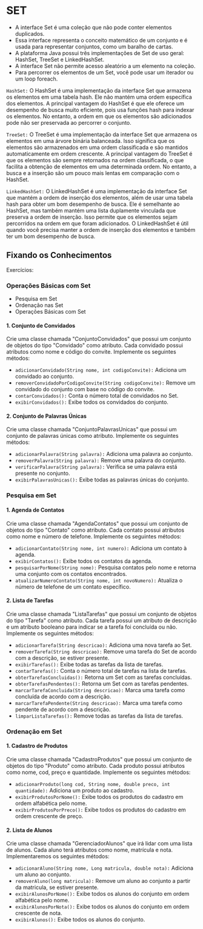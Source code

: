 # SET

- A interface Set é uma coleção que não pode conter elementos duplicados.
- Essa interface representa o conceito matemático de um conjunto e é usada para representar conjuntos, como um baralho de cartas.
- A plataforma Java possui três implementações de Set de uso geral: HashSet, TreeSet e LinkedHashSet.
- A interface Set não permite acesso aleatório a um elemento na coleção.
- Para percorrer os elementos de um Set, você pode usar um iterador ou um loop foreach.<br>

`HashSet:` O HashSet é uma implementação da interface Set que armazena os elementos em uma tabela hash. Ele não mantém uma ordem específica dos elementos. A principal vantagem do HashSet é que ele oferece um desempenho de busca muito eficiente, pois usa funções hash para indexar os elementos. No entanto, a ordem em que os elementos são adicionados pode não ser preservada ao percorrer o conjunto.<br>

`TreeSet:` O TreeSet é uma implementação da interface Set que armazena os elementos em uma árvore binária balanceada. Isso significa que os elementos são armazenados em uma ordem classificada e são mantidos automaticamente em ordem crescente. A principal vantagem do TreeSet é que os elementos são sempre retornados na ordem classificada, o que facilita a obtenção de elementos em uma determinada ordem. No entanto, a busca e a inserção são um pouco mais lentas em comparação com o HashSet.<br>

`LinkedHashSet:` O LinkedHashSet é uma implementação da interface Set que mantém a ordem de inserção dos elementos, além de usar uma tabela hash para obter um bom desempenho de busca. Ele é semelhante ao HashSet, mas também mantém uma lista duplamente vinculada que preserva a ordem de inserção. Isso permite que os elementos sejam percorridos na ordem em que foram adicionados. O LinkedHashSet é útil quando você precisa manter a ordem de inserção dos elementos e também ter um bom desempenho de busca.<br>

## Fixando os Conhecimentos
Exercícios:

### Operações Básicas com Set
- Pesquisa em Set
- Ordenação nas Set
- Operações Básicas com Set

#### 1. Conjunto de Convidados
Crie uma classe chamada "ConjuntoConvidados" que possui um conjunto de objetos do tipo "Convidado" como atributo. Cada convidado possui atributos como nome e código do convite. Implemente os seguintes métodos:

- `adicionarConvidado(String nome, int codigoConvite):` Adiciona um convidado ao conjunto.
- `removerConvidadoPorCodigoConvite(String codigoConvite):` Remove um convidado do conjunto com base no código do convite.
- `contarConvidados():` Conta o número total de convidados no Set.
- `exibirConvidados():` Exibe todos os convidados do conjunto.

#### 2. Conjunto de Palavras Únicas
Crie uma classe chamada "ConjuntoPalavrasUnicas" que possui um conjunto de palavras únicas como atributo. Implemente os seguintes métodos:

- `adicionarPalavra(String palavra):` Adiciona uma palavra ao conjunto.
- `removerPalavra(String palavra):` Remove uma palavra do conjunto.
- `verificarPalavra(String palavra):` Verifica se uma palavra está presente no conjunto.
- `exibirPalavrasUnicas():` Exibe todas as palavras únicas do conjunto.

### Pesquisa em Set
#### 1. Agenda de Contatos
Crie uma classe chamada "AgendaContatos" que possui um conjunto de objetos do tipo "Contato" como atributo. Cada contato possui atributos como nome e número de telefone. Implemente os seguintes métodos:

- `adicionarContato(String nome, int numero):` Adiciona um contato à agenda.
- `exibirContatos():` Exibe todos os contatos da agenda.
- `pesquisarPorNome(String nome):` Pesquisa contatos pelo nome e retorna uma conjunto com os contatos encontrados.
- `atualizarNumeroContato(String nome, int novoNumero):` Atualiza o número de telefone de um contato específico.

#### 2. Lista de Tarefas
Crie uma classe chamada "ListaTarefas" que possui um conjunto de objetos do tipo "Tarefa" como atributo. Cada tarefa possui um atributo de descrição e um atributo booleano para indicar se a tarefa foi concluída ou não. Implemente os seguintes métodos:

- `adicionarTarefa(String descricao):` Adiciona uma nova tarefa ao Set.
- `removerTarefa(String descricao):` Remove uma tarefa do Set de acordo com a descrição, se estiver presente.
- `exibirTarefas():` Exibe todas as tarefas da lista de tarefas.
- `contarTarefas():` Conta o número total de tarefas na lista de tarefas.
- `obterTarefasConcluidas():` Retorna um Set com as tarefas concluídas.
- `obterTarefasPendentes():` Retorna um Set com as tarefas pendentes.
- `marcarTarefaConcluida(String descricao):` Marca uma tarefa como concluída de acordo com a descrição.
- `marcarTarefaPendente(String descricao):` Marca uma tarefa como pendente de acordo com a descrição.
- `limparListaTarefas():` Remove todas as tarefas da lista de tarefas.

### Ordenação em Set
#### 1. Cadastro de Produtos
Crie uma classe chamada "CadastroProdutos" que possui um conjunto de objetos do tipo "Produto" como atributo. Cada produto possui atributos como nome, cod, preço e quantidade. Implemente os seguintes métodos:

- `adicionarProduto(long cod, String nome, double preco, int quantidade):` Adiciona um produto ao cadastro.
- `exibirProdutosPorNome():` Exibe todos os produtos do cadastro em ordem alfabética pelo nome.
- `exibirProdutosPorPreco():` Exibe todos os produtos do cadastro em ordem crescente de preço.

#### 2. Lista de Alunos
Crie uma classe chamada "GerenciadorAlunos" que irá lidar com uma lista de alunos. Cada aluno terá atributos como nome, matrícula e nota. Implementaremos os seguintes métodos:

- `adicionarAluno(String nome, Long matricula, double nota):` Adiciona um aluno ao conjunto.
- `removerAluno(long matricula):` Remove um aluno ao conjunto a partir da matricula, se estiver presente.
- `exibirAlunosPorNome():` Exibe todos os alunos do conjunto em ordem alfabética pelo nome.
- `exibirAlunosPorNota():` Exibe todos os alunos do conjunto em ordem crescente de nota.
- `exibirAlunos():` Exibe todos os alunos do conjunto.
